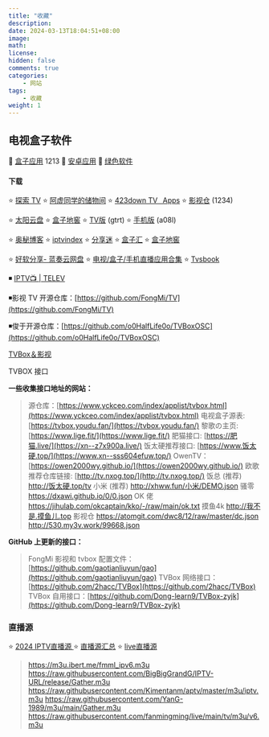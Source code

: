 ```yaml
---
title: "收藏"
description: 
date: 2024-03-13T18:04:51+08:00
image: 
math: 
license: 
hidden: false
comments: true
categories:
    - 网站
tags:
    - 收藏
weight: 1  
---
```

## 电视盒子软件

🔘 [盒子应用](https://cqmzgg.lanzn.com/b05o4wq2j) 1213 🔘 [安卓应用](https://cqmzgg.lanzn.com/b05o4wq7e)  🔘 [绿色软件](https://cqmzgg.lanzn.com/b05o4ymrc) 
#### 下载

⭐ [探索 TV](https://tansuo.lanzoub.com/b01592xri)      ⭐ [阿虚同学的储物间](https://axutongxue.com/)   ⭐ [423down TV⠀Apps](https://423down.lanzouo.com/b0f1944aj)    ⭐ [影视仓](https://wwjn.lanzout.com/b03jpibob) (1234)

⭐ [太阳云盘](http://www.teyonds.com/)     ⭐ [盒子地窖](http://www.wmsio.cn/)    ⭐ [TV版](https://www.lanzoui.com/b481565/) (gtrt)  ⭐ [手机版](https://www.lanzoui.com/b481564/) (a08l)

⭐ [奥秘博客](https://omii.top/)    ⭐ [iptvindex](https://www.iptvindex.com/)    ⭐ [分享迷](https://www.fenxm.com/)      ⭐ [盒子汇](https://www.hefentv.cn/category/tv)     ⭐ [盒子地窖](http://www.wmsio.cn/)    

⭐ [好软分享- 蓝奏云网盘](https://yoyodadada.lanzoui.com/u/yoyodadada)     ⭐ [电视/盒子/手机直播应用合集](https://apphot.cc/27447.html)   ⭐ [Tvsbook](https://www.tvsbook.com/forums/android-tv-app.3/)  

◾ [IPTV📺 | TELEV](https://smart.5iclub.fun/)

◾影视 TV 开源仓库：[https://github.com/FongMi/TV](https://github.com/FongMi/TV)

◾俊于开源仓库：[https://github.com/o0HalfLife0o/TVBoxOSC](https://github.com/o0HalfLife0o/TVBoxOSC)

[TVBox＆影视](https://qiqi2020.lanzouw.com/b09svqv1c)

TVBOX 接口

**一些收集接口地址的网站：**

> 源仓库：[https://www.yckceo.com/index/applist/tvbox.html](https://www.yckceo.com/index/applist/tvbox.html)
> 电视盒子源表: [https://tvbox.youdu.fan/](https://tvbox.youdu.fan/)
> 黎歌の主页: [https://www.lige.fit/](https://www.lige.fit/)
> 肥猫接口: [https://肥猫.live/](https://xn--z7x900a.live/)
> 饭太硬推荐接口: [https://www.饭太硬.top/](https://www.xn--sss604efuw.top/)
> OwenTV：[https://owen2000wy.github.io/](https://owen2000wy.github.io/)
> 欧歌推荐仓库链接: [http://tv.nxog.top/](http://tv.nxog.top/)
> 饭总 (推荐) http://饭太硬.top/tv
> 小米 (推荐) http://xhww.fun/小米/DEMO.json
> 骚零 https://dxawi.github.io/0/0.json
> OK 佬 https://jihulab.com/okcaptain/kko/-/raw/main/ok.txt
> 摸鱼4k http://我不是.摸鱼儿.top
> 影视仓 https://atomgit.com/dwc8/12/raw/master/dc.json
> http://530.my3v.work/99668.json


**GitHub 上更新的接口：**

> FongMi 影视和 tvbox 配置文件：[https://github.com/gaotianliuyun/gao](https://github.com/gaotianliuyun/gao)
> TVBox 网络接口：[https://github.com/2hacc/TVBox](https://github.com/2hacc/TVBox)
> TVBox 自用接口：[https://github.com/Dong-learn9/TVBox-zyjk](https://github.com/Dong-learn9/TVBox-zyjk)

### 直播源

⭐ [2024 IPTV直播源 ](https://www.ahhhhfs.com/36961/)  ⭐ [直播源汇总](https://xzbtv6.github.io/)   ⭐ [live直播源](https://iptv.886a.top/page/live.html)

> https://m3u.ibert.me/fmml_ipv6.m3u
> https://raw.githubusercontent.com/BigBigGrandG/IPTV-URL/release/Gather.m3u 
> https://raw.githubusercontent.com/Kimentanm/aptv/master/m3u/iptv.m3u 
> https://raw.githubusercontent.com/YanG-1989/m3u/main/Gather.m3u
> https://raw.githubusercontent.com/fanmingming/live/main/tv/m3u/v6.m3u 
> 
